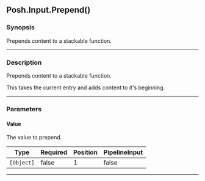 Posh.Input.Prepend()
--------------------

### Synopsis
Prepends content to a stackable function.

---

### Description

Prepends content to a stackable function.

This takes the current entry and adds content to it's beginning.

---

### Parameters
#### **Value**
The value to prepend.

|Type      |Required|Position|PipelineInput|
|----------|--------|--------|-------------|
|`[Object]`|false   |1       |false        |

---
